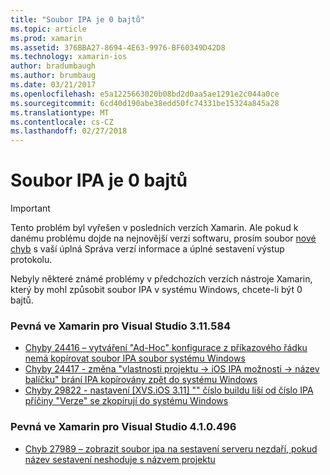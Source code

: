 ```yaml
---
title: "Soubor IPA je 0 bajtů"
ms.topic: article
ms.prod: xamarin
ms.assetid: 376BBA27-8694-4E63-9976-BF60349D42D8
ms.technology: xamarin-ios
author: bradumbaugh
ms.author: brumbaug
ms.date: 03/21/2017
ms.openlocfilehash: e5a1225663020b08bd2d0aa5ae1291e2c044a0ce
ms.sourcegitcommit: 6cd40d190abe38edd50fc74331be15324a845a28
ms.translationtype: MT
ms.contentlocale: cs-CZ
ms.lasthandoff: 02/27/2018
---
```

# <a name="ipa-file-is-0-bytes"></a>Soubor IPA je 0 bajtů

> [!IMPORTANT]
> Tento problém byl vyřešen v posledních verzích Xamarin. Ale pokud k danému problému dojde na nejnovější verzi softwaru, prosím soubor [nové chyb](~/cross-platform/troubleshooting/questions/howto-file-bug.md) s vaší úplná Správa verzí informace a úplné sestavení výstup protokolu.



Nebyly některé známé problémy v předchozích verzích nástroje Xamarin, který by mohl způsobit soubor IPA v systému Windows, chcete-li být 0 bajtů. 

### <a name="fixed-in-xamarin-for-visual-studio-311584"></a>Pevná ve Xamarin pro Visual Studio 3.11.584 
- [Chyby 24416 – vytváření "Ad-Hoc" konfigurace z příkazového řádku nemá kopírovat soubor IPA soubor systému Windows](https://bugzilla.xamarin.com/show_bug.cgi?id=24416)
- [Chyby 24417 - změna "vlastnosti projektu -> iOS IPA možnosti -> název balíčku" brání IPA kopírovány zpět do systému Windows](https://bugzilla.xamarin.com/show_bug.cgi?id=24417)
- [Chyby 29822 - nastavení [XVS.iOS 3.11] "" číslo buildu liší od číslo IPA příčiny "Verze" se zkopírují do systému Windows](https://bugzilla.xamarin.com/show_bug.cgi?id=29822)

### <a name="fixed-in-xamarin-for-visual-studio-410496"></a>Pevná ve Xamarin pro Visual Studio 4.1.0.496
- [Chyb 27989 – zobrazit soubor ipa na sestavení serveru nezdaří, pokud název sestavení neshoduje s názvem projektu](https://bugzilla.xamarin.com/show_bug.cgi?id=27989)
